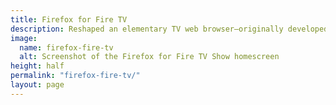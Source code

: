 ```yaml
---
title: Firefox for Fire TV
description: Reshaped an elementary TV web browser–originally developed in a 5-day sprint–into a native remote-controlled TV app serving up to 8 million users.
image: 
  name: firefox-fire-tv
  alt: Screenshot of the Firefox for Fire TV Show homescreen
height: half
permalink: "firefox-fire-tv/"
layout: page
---
```

